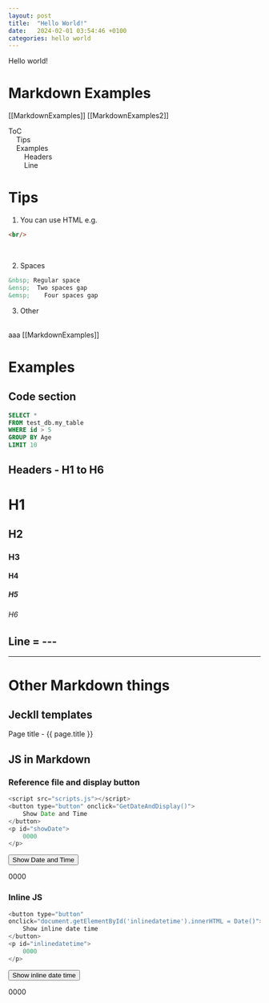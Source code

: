 ```yaml
---
layout: post
title:  "Hello World!"
date:   2024-02-01 03:54:46 +0100
categories: hello world
---
```

Hello world!
# Markdown Examples
[[MarkdownExamples]]
[[MarkdownExamples2]]

ToC
<br/>
&nbsp;&nbsp;&nbsp;&nbsp;Tips
<br/>
&nbsp;&nbsp;&nbsp;&nbsp;Examples
<br/>
&nbsp;&nbsp;&nbsp;&nbsp;&nbsp;&nbsp;&nbsp;&nbsp;Headers
<br/>
&nbsp;&nbsp;&nbsp;&nbsp;&nbsp;&nbsp;&nbsp;&nbsp;Line
<br/>


# Tips
1. You can use HTML
e.g. 
```HTML
<br/>
```
<br/>

2. Spaces
```HTML
&nbsp; Regular space 
&ensp;  Two spaces gap 
&emsp;    Four spaces gap
```
3. Other
<br/>
aaa
[[MarkdownExamples]]

# Examples
## Code section
```SQL
SELECT *
FROM test_db.my_table
WHERE id > 5
GROUP BY Age
LIMIT 10
```

## Headers - H1 to H6
# H1
## H2
### H3
#### H4
##### H5
###### H6

## Line = ---
---


# Other Markdown things
## Jeckll templates
Page title - {{ page.title }}

## JS in Markdown
### Reference file and display button
```js
<script src="scripts.js"></script>
<button type="button" onclick="GetDateAndDisplay()">
	Show Date and Time
</button>
<p id="showDate">
	0000
</p>
```
<script src="scripts.js"></script>
<button type="button" onclick="GetDateAndDisplay()">
	Show Date and Time
</button>
<p id="showDate">
	0000
</p>

### Inline JS
```js
<button type="button"
onclick="document.getElementById('inlinedatetime').innerHTML = Date()">
	Show inline date time
</button>
<p id="inlinedatetime">
	0000
</p>
```
<button type="button"
onclick="document.getElementById('inlinedatetime').innerHTML = Date()">
	Show inline date time
</button>
<p id="inlinedatetime">
	0000
</p>